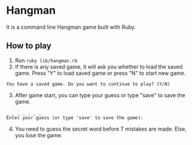 # Hangman
It is a command line Hangman game built with Ruby.
## How to play
1. Run ```ruby lib/hangman.rb```
2. If there is any saved game, it will ask you whether to load the saved game. Press "Y" to load saved game or press "N" to start new game.
```
You have a saved game. Do you want to continue to play? (Y/N)
```
3. After game start, you can type your guess or type "save" to save the game.
```
_ _ _ _ _ _ _
Enter your guess (or type 'save' to save the game): 
```
4. You need to guess the secret word before 7 mistakes are made. Else, you lose the game.